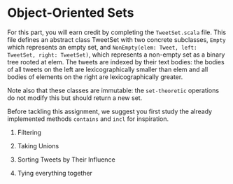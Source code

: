 Object-Oriented Sets
====================

For this part, you will earn credit by completing the `TweetSet.scala` file. This file defines an abstract class TweetSet with two concrete subclasses, `Empty` which represents an empty set, and `NonEmpty(elem: Tweet, left: TweetSet, right: TweetSet)`, which represents a non-empty set as a binary tree rooted at elem. The tweets are indexed by their text bodies: the bodies of all tweets on the left are lexicographically smaller than elem and all bodies of elements on the right are lexicographically greater.

Note also that these classes are immutable: the `set-theoretic` operations do not modify this but should return a new set.

Before tackling this assignment, we suggest you first study the already implemented methods `contains` and `incl` for inspiration.
1. Filtering   

2. Taking Unions

3. Sorting Tweets by Their Influence

4. Tying everything together
